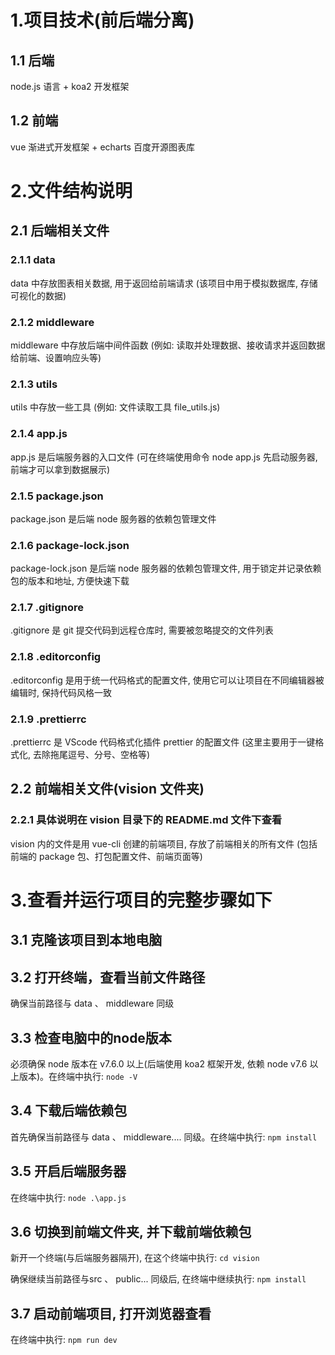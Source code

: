 # 1.项目技术(前后端分离)

## 1.1 后端

node.js 语言 + koa2 开发框架

## 1.2 前端

vue 渐进式开发框架 + echarts 百度开源图表库

# 2.文件结构说明

## 2.1 后端相关文件

### 2.1.1 data 
data 中存放图表相关数据, 用于返回给前端请求 (该项目中用于模拟数据库, 存储可视化的数据)
### 2.1.2 middleware
middleware 中存放后端中间件函数 (例如: 读取并处理数据、接收请求并返回数据给前端、设置响应头等)

### 2.1.3 utils
utils 中存放一些工具 (例如: 文件读取工具 file_utils.js)
### 2.1.4 app.js
app.js 是后端服务器的入口文件 (可在终端使用命令 node app.js 先启动服务器, 前端才可以拿到数据展示)
### 2.1.5 package.json
package.json 是后端 node 服务器的依赖包管理文件
### 2.1.6 package-lock.json
package-lock.json 是后端 node 服务器的依赖包管理文件, 用于锁定并记录依赖包的版本和地址, 方便快速下载
### 2.1.7 .gitignore
.gitignore 是 git 提交代码到远程仓库时, 需要被忽略提交的文件列表
### 2.1.8 .editorconfig
.editorconfig 是用于统一代码格式的配置文件, 使用它可以让项目在不同编辑器被编辑时, 保持代码风格一致
### 2.1.9 .prettierrc
.prettierrc 是 VScode 代码格式化插件 prettier 的配置文件 (这里主要用于一键格式化, 去除拖尾逗号、分号、空格等)

## 2.2 前端相关文件(vision 文件夹)

### 2.2.1 具体说明在 vision 目录下的 README.md 文件下查看

vision 内的文件是用 vue-cli 创建的前端项目, 存放了前端相关的所有文件 (包括前端的 package 包、打包配置文件、前端页面等)

# 3.查看并运行项目的完整步骤如下

## 3.1 克隆该项目到本地电脑

## 3.2 打开终端，查看当前文件路径
确保当前路径与 data 、 middleware 同级

## 3.3 检查电脑中的node版本
必须确保 node 版本在 v7.6.0 以上(后端使用 koa2 框架开发, 依赖 node v7.6 以上版本)。在终端中执行:
`node -V`

## 3.4 下载后端依赖包
首先确保当前路径与 data 、 middleware.... 同级。在终端中执行:
`npm install`

## 3.5 开启后端服务器
在终端中执行:
`node .\app.js`

## 3.6 切换到前端文件夹, 并下载前端依赖包
新开一个终端(与后端服务器隔开), 在这个终端中执行:
`cd vision`

确保继续当前路径与src 、 public... 同级后, 在终端中继续执行:
`npm install`

## 3.7 启动前端项目, 打开浏览器查看
在终端中执行: 
`npm run dev`
